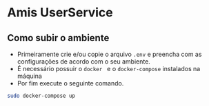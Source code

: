 # Amis UserService

## Como subir o ambiente

- Primeiramente crie e/ou copie o arquivo `.env` e preencha com as configurações de acordo com o seu ambiente.
- É necessário possuir o `docker ` e o `docker-compose` instalados na máquina
- Por fim execute o seguinte comando.

```bash
sudo docker-compose up
```